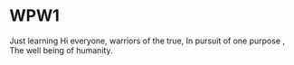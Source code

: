 # WPW1
Just learning
Hi everyone, 
warriors of the true, 
In pursuit of one purpose , 
The well being of humanity.

